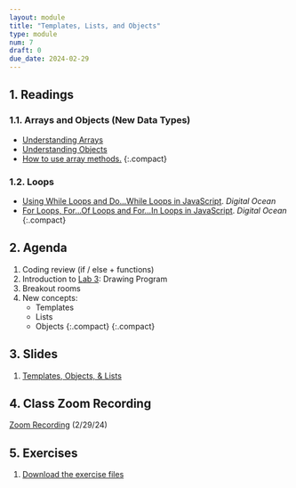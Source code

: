 ```yaml
---
layout: module
title: "Templates, Lists, and Objects"
type: module
num: 7
draft: 0
due_date: 2024-02-29
---
```


## 1. Readings

### 1.1. Arrays and Objects (New Data Types)
* <a href="https://www.digitalocean.com/community/tutorials/understanding-arrays-in-javascript" target="_blank">Understanding Arrays</a>
* <a href="https://www.digitalocean.com/community/tutorials/understanding-objects-in-javascript" target="_blank">Understanding Objects</a>
* <a href="https://www.digitalocean.com/community/tutorials/how-to-use-array-methods-in-javascript-mutator-methods" target="_blank">How to use array methods.</a>
{:.compact}

### 1.2. Loops
* <a href="https://www.digitalocean.com/community/tutorials/using-while-loops-and-do-while-loops-in-javascript" target="_blank">Using While Loops and Do...While Loops in JavaScript</a>. <em>Digital Ocean</em>  
* <a href="https://www.digitalocean.com/community/tutorials/for-loops-for-of-loops-and-for-in-loops-in-javascript" target="_blank">For Loops, For...Of Loops and For...In Loops in JavaScript</a>. <em>Digital Ocean</em>  
{:.compact}

## 2. Agenda
1. Coding review (if / else + functions)
2. Introduction to [Lab 3](../assignments/lab03): Drawing Program
3. Breakout rooms
4. New concepts:
    * Templates
    * Lists
    * Objects
    {:.compact}
{:.compact}

## 3. Slides
1. <a href="https://docs.google.com/presentation/d/1pOIB0i3t71dO-tzjPkbSYiPWMD-hFu40-0RYD-cJUIw/edit#slide=id.g1f1e31e99bf_0_0" target="_blank">Templates, Objects, & Lists</a>

## 4. Class Zoom Recording
<a href="https://northwestern.zoom.us/rec/share/tKE59B5GQdPIg-8kIBAwGZIEMBRplJuTpbbmoFLED_p-VR-88j9_-JKsY7htbghD.A-Wyl4XxfXRv-kPt" target="_blank">Zoom Recording</a> (2/29/24)


## 5. Exercises
1. <a href="../course-files/exercises/week07.zip" target="_blank">Download the exercise files</a>